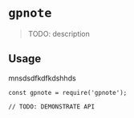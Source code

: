 # `gpnote`

> TODO: description

## Usage
mnsdsdfkdfkdshhds
```
const gpnote = require('gpnote');

// TODO: DEMONSTRATE API
```
